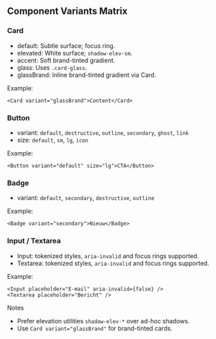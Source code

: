 ## Component Variants Matrix

### Card
- default: Subtle surface; focus ring.
- elevated: White surface; `shadow-elev-sm`.
- accent: Soft brand-tinted gradient.
- glass: Uses `.card-glass`.
- glassBrand: Inline brand-tinted gradient via Card.

Example:
```tsx
<Card variant="glassBrand">Content</Card>
```

### Button
- variant: `default`, `destructive`, `outline`, `secondary`, `ghost`, `link`
- size: `default`, `sm`, `lg`, `icon`

Example:
```tsx
<Button variant="default" size="lg">CTA</Button>
```

### Badge
- variant: `default`, `secondary`, `destructive`, `outline`

Example:
```tsx
<Badge variant="secondary">Nieuw</Badge>
```

### Input / Textarea
- Input: tokenized styles, `aria-invalid` and focus rings supported.
- Textarea: tokenized styles, `aria-invalid` and focus rings supported.

Example:
```tsx
<Input placeholder="E-mail" aria-invalid={false} />
<Textarea placeholder="Bericht" />
```

Notes
- Prefer elevation utilities `shadow-elev-*` over ad-hoc shadows.
- Use `Card variant="glassBrand"` for brand-tinted cards.


